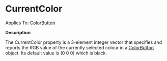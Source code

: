 



<h1 class="heading"><span class="name">CurrentColor</span></h1>

Applies To: [ColorButton](../a-z/colorbutton.md)


**Description**



The CurrentColor property is a 3-element integer vector that specifies and reports the RGB value of the currently selected colour in a [ColorButton](../a-z/colorbutton.md) object. Its default value is (0 0 0) which is black.



